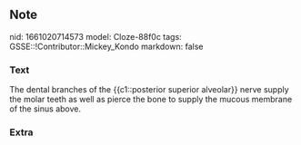 ## Note
nid: 1661020714573
model: Cloze-88f0c
tags: GSSE::!Contributor::Mickey_Kondo
markdown: false

### Text
The dental branches of the {{c1::posterior superior alveolar}} nerve supply the molar teeth as well as pierce the bone to supply the mucous membrane of the sinus above.

### Extra


